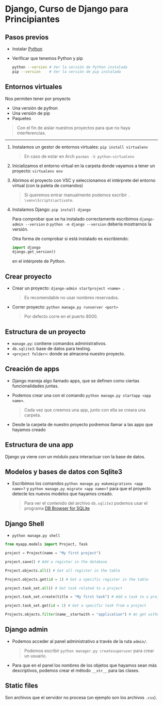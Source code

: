 # Django, Curso de Django para Principiantes

## Pasos previos

- Instalar [Python](https://www.python.org/downloads/)
- Verificar que tenemos Python y pip

    ```BASH
    python --version # Ver la versión de Python instalada
    pip --version    # Ver la versión de pip instalada
    ```

## Entornos virtuales

Nos permiten tener por proyecto

- Una versión de python
- Una versión de pip
- Paquetes

> Con el fin de aislar nuestros proyectos para que no haya interferencias.

---

1. Instalamos un gestor de entornos virtuales: `pip install virtualenv`

    > En caso de estar en Arch `pacman -S python-virtualenv`

2. Inicializamos el entorno virtual en la carpeta donde vayamos a tener un proyecto: `virtualenv env`

3. Abrimos el proyecto con VSC y seleccionamos el intérprete del entorno virtual (con la paleta de comandos)

    > Si queremos entrar manualmente podemos escribir `. \venv\Scripts\activate`.

4. Instalamos Django:  `pip install django`

    Para comprobar que se ha instalado correctamente escribimos `django-admin --version` o `python -m django --version` debería mostrarnos la versión.

    Otra forma de comprobar si está instalado es escribiendo:

    ```PYTHON
    import django
    django.get_version()
    ```

    en el intérprete de Python.

## Crear proyecto

- Crear un proyecto: `django-admin startproject <name> .`

    > Es recomendable no usar nombres reservados.

- Correr proyecto: `python manage.py runserver <port>`

    > Por defecto corre en el puerto 8000.

## Estructura de un proyecto

- `manage.py`: contiene comandos administrativos.
- `db.sqlite3`: base de datos para testing.
- `<project folder>`: donde se almacena nuestro proyecto.

## Creación de apps

- Django maneja algo llamado apps, que se definen como ciertas funcionalidades juntas.

- Podemos crear una con el comando `python manage.py startapp <app name>`.

    > Cada vez que creemos una app, junto con ella se creara una carpeta.

- Desde la carpeta de nuestro proyecto podremos llamar a las apps que hayamos creado

## Estructura de una app

Django ya viene con un módulo para interactuar con la base de datos.

## Modelos y bases de datos con Sqlite3

- Escribimos los comandos `python manage.py makemigrations <app name>?` y `python manage.py migrate <app name>?` para que el proyecto detecte los nuevos modelos que hayamos creado.

    > Para ver el contenido del archivo `db.sqlite3` podemos usar el programa [DB Browser for SQLite](https://sqlitebrowser.org/dl/)

## Django Shell

- `python manage.py shell`

```PYTHON
from myapp.models import Project, Task

project = Project(name = "My first project")

project.save() # Add a register in the database

Project.objects.all() # Get all register in the table

Project.objects.get(id = 1) # Get a specific register in the table

project.task_set.all() # Get task related to a project

project.task_set.create(title = "My first task") # Add a task to a project (through its foreign key)

project.task_set.get(id = 1) # Get a specific task from a project

Projects.objects.filter(name__startwith = "application") # An get without an error
```

## Django admin

- Podemos acceder al panel administrativo a través de la ruta `admin/`.

    > Podemos escribir `python manager.py createsuperuser` para crear un usuario.

- Para que en el panel los nombres de los objetos que hayamos sean más descriptivos, podemos crear el método `__str__` para las clases.

## Static files

Son archivos que el servidor no procesa (un ejemplo son los archivos `.css`).

